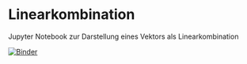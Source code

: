 # Linearkombination
Jupyter Notebook zur Darstellung eines Vektors als Linearkombination

[![Binder](https://mybinder.org/badge_logo.svg)](https://mybinder.org/v2/gh/ingodahn/Linearkombination/master?filepath=https%3A%2F%2Fgithub.com%2Fingodahn%2FLinearkombination%2Fblob%2Fmaster%2FLinearkombination.ipynb)
